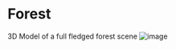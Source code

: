 # Forest
3D Model of a full fledged forest scene
![image](https://user-images.githubusercontent.com/56351738/120160664-202ebb00-c214-11eb-97fb-7871bc2483cc.png)

